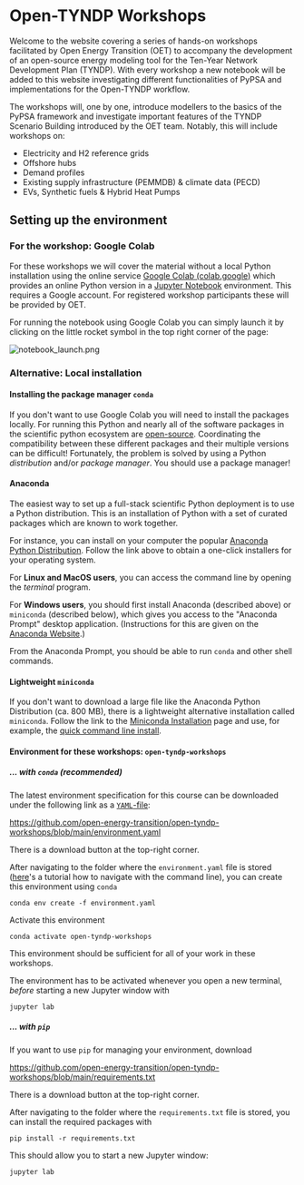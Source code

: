 # Open-TYNDP Workshops

Welcome to the website covering a series of hands-on workshops facilitated by Open Energy Transition (OET) to accompany the development of an open-source energy modeling tool for the Ten-Year Network Development Plan (TYNDP).
With every workshop a new notebook will be added to this website investigating different functionalities of PyPSA and implementations for the Open-TYNDP workflow.

The workshops will, one by one, introduce modellers to the basics of the PyPSA framework and investigate important features of the TYNDP Scenario Building introduced by the OET team.
Notably, this will include workshops on:

- Electricity and H2 reference grids
- Offshore hubs
- Demand profiles
- Existing supply infrastructure (PEMMDB) & climate data (PECD)
- EVs, Synthetic fuels & Hybrid Heat Pumps

## Setting up the environment

### For the workshop: Google Colab

For these workshops we will cover the material without a local Python installation using the online service  [Google Colab (colab.google)](https://colab.google) which provides an online Python version
in a [Jupyter Notebook](jupyter.org/) environment. This requires a Google account. For registered workshop participants these will be provided by OET.

For running the notebook using Google Colab you can simply launch it by clicking on the little rocket symbol in the top right corner of the page:

![notebook_launch.png](notebook_launch.png)

### Alternative: Local installation

#### Installing the package manager `conda`

If you don't want to use Google Colab you will need to install the packages locally. For running this Python and nearly all of the software packages in the scientific python
ecosystem are [open-source](https://opensource.org/). Coordinating the
compatibility between these different packages and their multiple versions can be difficult! Fortunately, the problem is solved by using a Python
_distribution_ and/or _package manager_. You should use a package manager!

#### Anaconda

The easiest way to set up a full-stack scientific Python deployment is to use a
Python distribution. This is an installation of Python with a set of curated
packages which are known to work together.

For instance, you can install on your computer the popular
[Anaconda Python Distribution](https://www.anaconda.com/download/).
Follow the link above to obtain a one-click installers for your operating system.

For **Linux and MacOS users**, you can access the command line by opening the _terminal_ program.

For **Windows users**, you should first install Anaconda (described above) or `miniconda` (described below), which gives you access to the "Anaconda Prompt" desktop application. (Instructions for this are given on the [Anaconda Website](https://docs.anaconda.com/anaconda/user-guide/getting-started/#write-a-python-program-using-anaconda-prompt-or-terminal).)

From the Anaconda Prompt, you should be able to run `conda` and other shell commands.

#### Lightweight `miniconda`

If you don't want to download a large file like the Anaconda Python Distribution (ca. 800 MB), there is a
lightweight alternative installation called `miniconda`.
Follow the link to the [Miniconda Installation](https://docs.conda.io/en/latest/miniconda.html) page and use, for example, the [quick command line install](https://docs.anaconda.com/miniconda/#quick-command-line-install).

#### Environment for these workshops: `open-tyndp-workshops`

##### ... with `conda` (recommended)

The latest environment specification for this course can be downloaded under the following link as a [`YAML`-file](https://en.wikipedia.org/wiki/YAML):

https://github.com/open-energy-transition/open-tyndp-workshops/blob/main/environment.yaml

There is a download button at the top-right corner.

After navigating to the folder where the `environment.yaml` file is stored ([here](https://tutorials.codebar.io/command-line/introduction/tutorial.html)'s a tutorial how to navigate with the command line),
you can create this environment using `conda`

    conda env create -f environment.yaml

Activate this environment

    conda activate open-tyndp-workshops

This environment should be sufficient for all of your work in these workshops.

The environment has to be activated whenever you open a new terminal,
*before* starting a new Jupyter window with

    jupyter lab

##### ... with `pip`

If you want to use `pip` for managing your environment, download

https://github.com/open-energy-transition/open-tyndp-workshops/blob/main/requirements.txt

There is a download button at the top-right corner.

After navigating to the folder where the `requirements.txt` file is stored,
you can install the required packages with

    pip install -r requirements.txt

This should allow you to start a new Jupyter window:

    jupyter lab
